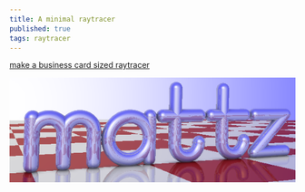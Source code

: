 ```yaml
---
title: A minimal raytracer
published: true
tags: raytracer
---
```


[make a business card sized raytracer](https://mzucker.github.io/2016/08/03/miniray.html)

![example](/images/miniray_3.0.png)